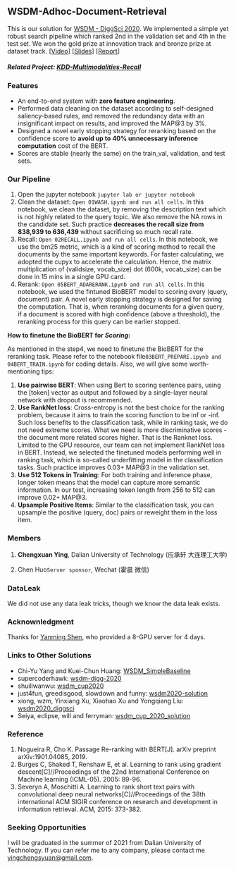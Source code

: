 ## WSDM-Adhoc-Document-Retrieval

This is our solution for [WSDM - DiggSci 2020](http://www.wsdm-conference.org/2020/wsdm-cup-2020.php). We implemented a simple yet robust search pipeline which ranked 2nd in the validation set and 4th in the test set. We won the gold prize at innovation track and bronze prize at dataset track. [[Video](https://vimeo.com/389698304)] [[Slides](https://drive.google.com/open?id=1gr3Trg_3uO0c2waUKdEz9sQUKT9Agdv06dFLqS2t4zw)] [[Report](http://www.wsdm-conference.org/2020/wsdm_cup_reports/Task1_dlutycx.pdf)] 

##### Related Project: [KDD-Multimodalities-Recall](https://github.com/chengsyuan/KDD-Multimodalities-Recall)
### Features

* An end-to-end system with **zero feature engineering**.
* Performed data cleaning on the dataset according to self-designed saliency-based rules, and removed the redundancy data with an insignificant impact on results, and improved the MAP@3 by 3%. 
* Designed a novel early stopping strategy for reranking based on the confidence score to **avoid up to 40% unnecessary inference computation** cost of the BERT.
* Scores are stable (nearly the same) on the train_val, validation, and test sets.

### Our Pipeline

1. Open the jupyter notebook ```jupyter lab or jupyter notebook```
2. Clean the dataset: ```Open 01WASH.ipynb and run all cells```. In this notebook, we clean the dataset, by removing the description text which is not highly related to the query topic. We also remove the NA rows in the candidate set. Such practice **decreases the recall size from 838,939 to 636,439** without sacrificing so much recall rate.
3. Recall: ```Open 02RECALL.ipynb and run all cells```. In this notebook, we use the bm25 metric, which is a kind of scoring method to recall the documents by the same important keywords. For faster calculating, we adopted the cupyx to accelerate the calculation. Hence, the matrix multiplication of (validsize, vocab_size) dot (600k, vocab_size) can be done in 15 mins in a single GPU card.
4. Rerank: ```Open 05BERT_ADARERANK.ipynb and run all cells```. In this notebook, we used the fintuned BioBERT model to scoring every (query, document) pair. A novel early stopping strategy is designed for saving the computation. That is, when reranking documents for a given query, if a document is scored with high confidence (above a threshold), the reranking process for this query can be earlier stopped. 

**How to finetune the BioBERT for *Scoring*:**

As mentioned in the step4, we need to finetune the BioBERT for the reranking task. Please refer to the notebook file```03BERT_PREPARE.ipynb and 04BERT_TRAIN.ipynb``` for coding details. Also, we will give some worth-mentioning tips:

1. **Use pairwise BERT**: When using Bert to scoring sentence pairs, using the [token] vector as output and followed by a single-layer neural network with dropout is recommended.
2. **Use RankNet loss**: Cross-entropy is not the best choice for the ranking problem, because it aims to train the scoring function to be inf or -inf. Such loss benefits to the classification task, while in ranking task, we do not need extreme scores. What we need is more discriminative scores -  the document more related scores higher. That is the Ranknet loss. Limited to the GPU resource, our team can not implement RankNet loss in BERT. Instead, we selected the finetuned models performing well in ranking task, which is so-called underfitting model in the classification tasks. Such practice improves 0.03+ MAP@3 in the validation set.
3. **Use 512 Tokens in Training**: For both training and inference phase, longer token means that the model can capture more semantic information. In our test, increasing token length from 256 to 512 can improve 0.02+ MAP@3.
4. **Upsample Positive Items**: Similar to the classification task, you can upsample the positive (query, doc) pairs or reweight them in the loss item.

### Members

1. **Chengxuan Ying**, Dalian University of Technology (应承轩 大连理工大学)

2. Chen Huo```Server sponsor```, Wechat (霍晨 微信)

### DataLeak

We did not use any data leak tricks, though we know the data leak exists.

### Acknownledgment

Thanks for [Yanming Shen](http://faculty.dlut.edu.cn/yshen/zh_CN/index.htm), who provided a 8-GPU server for 4 days.

### Links to Other Solutions

* Chi-Yu Yang and Kuei-Chun Huang: [WSDM_SimpleBaseline](https://github.com/steven95421/WSDM_SimpleBaseline)
* supercoderhawk: [wsdm-digg-2020](https://github.com/supercoderhawk/wsdm-digg-2020)
* shuiliwanwu: [wsdm_cup2020](https://github.com/shuiliwanwu/wsdm_cup2020)
* just4fun, greedisgood, slowdown and funny: [wsdm2020-solution](https://github.com/wsdm-Teamfunny/wsdm2020-solution)
* xiong, wzm, Yinxiang Xu, Xiaohao Xu and Yongqiang Liu: [wsdm2020_diggsci](https://github.com/xiong666/wsdm2020_diggsci)
* Seiya, eclipse, will and ferryman: [wsdm_cup_2020_solution](https://github.com/myeclipse/wsdm_cup_2020_solution)

### Reference

1. Nogueira R, Cho K. Passage Re-ranking with BERT[J]. arXiv preprint arXiv:1901.04085, 2019.
2. Burges C, Shaked T, Renshaw E, et al. Learning to rank using gradient descent[C]//Proceedings of the 22nd International Conference on Machine learning (ICML-05). 2005: 89-96.
3. Severyn A, Moschitti A. Learning to rank short text pairs with convolutional deep neural networks[C]//Proceedings of the 38th international ACM SIGIR conference on research and development in information retrieval. ACM, 2015: 373-382.

### Seeking Opportunities

I will be graduated in the summer of 2021 from Dalian University of Technology. If you can refer me to any company, please contact me [yingchengsyuan@gmail.com](mailto:yingchengsyuan@gmail.com).


